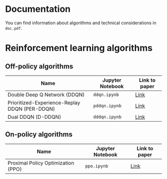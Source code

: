 # Documentation
You can find information about algorithms and technical considerations in `doc.pdf`.

# Reinforcement learning algorithms
## Off-policy algorithms 

| Name | Jupyter Notebook | Link to paper |
| ---- | ---------------- | ----------------- |
| Double Deep Q Network (DDQN) | `ddqn.ipynb` | [Link](https://arxiv.org/abs/1509.06461) |
| Prioritized-Experience-Replay DDQN (PER-DDQN) | `pddqn.ipynb` | [Link](https://arxiv.org/abs/1511.05952) |
| Dual DDQN (D-DDQN) | `dddqn.ipynb` | [Link](https://ieeexplore.ieee.org/abstract/document/8483478) |

## On-policy algorithms
| Name | Jupyter Notebook | Link to paper |
| ---- | ---------------- | ------------- |
| Proximal Policy Optimization (PPO) | `ppo.ipynb` | [Link](https://arxiv.org/abs/1707.06347) |